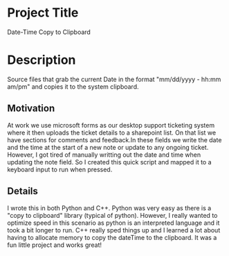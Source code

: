 # Project Title
Date-Time Copy to Clipboard

# Description
Source files that grab the current Date in the format "mm/dd/yyyy - hh:mm am/pm" and copies it to the system clipboard.

## Motivation
At work we use microsoft forms as our desktop support ticketing system where it then uploads the ticket details to a sharepoint list. On that list we have sections for comments and feedback.In these fields we write the date and the time at the start of a new note or update to any ongoing ticket. However, I got tired of manually writting out the date and time when updating the note field. So I created this quick script and mapped it to a keyboard input to run when pressed.

## Details
I wrote this in both Python and C++. Python was very easy as there is a "copy to clipboard" library (typical of python). However, I really wanted to optimize speed in this scenario as python is an interpreted language and it took a bit longer to run. C++ really sped things up and I learned a lot about having to allocate memory to copy the dateTime to the clipboard. It was a fun little project and works great! 

